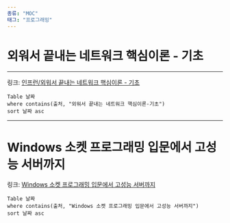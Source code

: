 ```yaml
---
종류: "MOC"
태그: "프로그래밍"
---
```

# 외워서 끝내는 네트워크 핵심이론 - 기초
---
링크: [인프런/외워서 끝내는 네트워크 핵심이론 - 기초 ](https://www.inflearn.com/course/%EB%84%A4%ED%8A%B8%EC%9B%8C%ED%81%AC-%ED%95%B5%EC%8B%AC%EC%9D%B4%EB%A1%A0-%EA%B8%B0%EC%B4%88/dashboard)
```dataview
Table 날짜
where contains(출처, "외워서 끝내는 네트워크 핵심이론-기초")
sort 날짜 asc
```
---
# Windows 소켓 프로그래밍 입문에서 고성능 서버까지
링크: [Windows 소켓 프로그래밍 입문에서 고성능 서버까지](https://www.inflearn.com/course/%EC%9C%88%EB%8F%84%EC%9A%B0-%EC%86%8C%EC%BC%93-%EC%9E%85%EB%AC%B8-%EA%B3%A0%EC%84%B1%EB%8A%A5-%EC%84%9C%EB%B2%84/dashboard)
```dataview
Table 날짜
where contains(출처, "Windows 소켓 프로그래밍 입문에서 고성능 서버까지")
sort 날짜 asc
```
